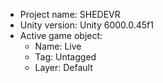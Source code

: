 <!-- UNITY CODE ASSIST INSTRUCTIONS START -->
- Project name: SHEDEVR
- Unity version: Unity 6000.0.45f1
- Active game object:
  - Name: Live
  - Tag: Untagged
  - Layer: Default
<!-- UNITY CODE ASSIST INSTRUCTIONS END -->